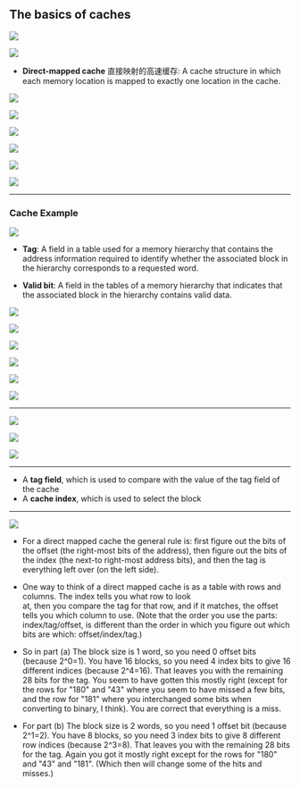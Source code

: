 ## The basics of caches

![](img/2020-11-25-23-19-14.png)

![](img/2020-11-25-23-22-33.png)

- **Direct-mapped cache** 直接映射的高速缓存: A cache structure in which each memory location is mapped to exactly one 
  location in the cache.

![](img/2020-11-25-23-24-33.png)

![](img/2020-11-25-23-25-00.png)

![](img/2020-11-25-23-26-11.png)

![](img/2020-11-25-23-27-49.png)

![](img/2020-11-25-23-33-18.png)

![](img/2020-11-25-23-53-02.png)

---

### Cache Example

![](img/2020-11-26-00-59-50.png)

- **Tag**: A field in a table used for a memory hierarchy that contains the address information required to identify 
  whether the associated block in the hierarchy corresponds to a requested word.

- **Valid bit**: A field in the tables of a memory hierarchy that indicates that the associated block in the hierarchy 
  contains valid data.


![](img/2020-11-26-02-32-43.png)

![](img/2020-11-26-02-33-17.png)

![](img/2020-11-26-02-33-35.png)

![](img/2020-11-26-02-34-14.png)

![](img/2020-11-26-02-34-56.png)

![](img/2020-11-26-02-35-47.png)

---

![](img/2020-11-26-02-36-45.png)

![](img/2020-12-05-22-32-53.png)

![](img/2020-12-05-22-40-20.png)

---

- A **tag field**, which is used to compare with the value of the tag field of the cache
- A **cache index**, which is used to select the block

---

![](img/2020-12-06-12-17-36.png)



- For a direct mapped cache the general rule is: first figure out the bits of the offset (the right-most bits of the 
  address), then figure out the bits of the index (the next-to right-most address bits), and then the tag is everything 
  left over (on the left side).

- One way to think of a direct mapped cache is as a table with rows and columns. The index tells you what row to look   
  at, then you compare the tag for that row, and if it matches, the offset tells you which column to use. (Note that 
  the order you use the parts: index/tag/offset, is different than the order in which you figure out which bits are 
  which: offset/index/tag.)

- So in part (a) The block size is 1 word, so you need 0 offset bits (because 2^0=1). You have 16 blocks, so you need 4 
  index bits to give 16 different indices (because 2^4=16). That leaves you with the remaining 28 bits for the tag. You 
  seem to have gotten this mostly right (except for the rows for "180" and "43" where you seem to have missed a few 
  bits, and the row for "181" where you interchanged some bits when converting to binary, I think). You are correct 
  that everything is a miss.

- For part (b) The block size is 2 words, so you need 1 offset bit (because 2^1=2). You have 8 blocks, so you need 3 
  index bits to give 8 different row indices (because 2^3=8). That leaves you with the remaining 28 bits for the tag. 
  Again you got it mostly right except for the rows for "180" and "43" and "181". (Which then will change some of the 
  hits and misses.)











